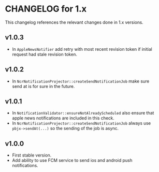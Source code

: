 # CHANGELOG for 1.x
This changelog references the relevant changes done in 1.x versions.


## v1.0.3
* In `AppleNewsNotifier` add retry with most recent revision token if initial request had stale revision token.


## v1.0.2
* In `NcrNotificationProjector::createSendNotificationJob` make sure send at is for sure in the future.


## v1.0.1
* In `NotificationValidator::ensureNotAlreadyScheduled` also ensure that apple news notifications are included in this check.
* In `NcrNotificationProjector::createSendNotificationJob` always use `pbjx->sendAt(...)` so the sending of the job is async.


## v1.0.0
* First stable version.
* Add ability to use FCM service to send ios and android push notifications.
